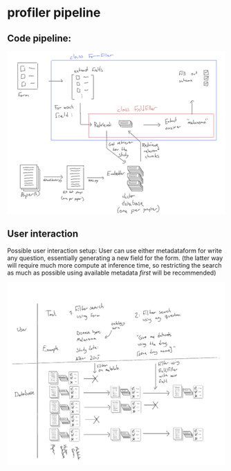 # profiler pipeline




## Code pipeline:

![image info](./figures/ff1.png)

## User interaction

Possible user interaction setup:
User can use either metadataform for write any question, essentially generating a new field for the form.
(the latter way will require much more compute at inference time, so restricting the search as much as possible using available metadata _first_ will be recommended)

![image info](./figures/ff2.png)

